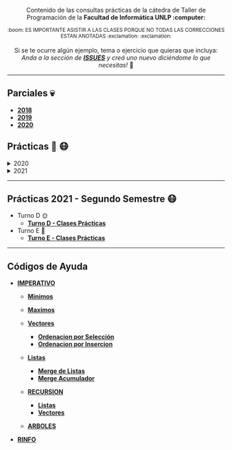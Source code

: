 <div align="center">  
  <p Consultas Prácticas Taller de Programación</p>
  <p align="center">
     Contenido de las consultas prácticas de la cátedra de Taller de Programación de la <strong> Facultad de Informática UNLP :computer: </strong>
  </p>
  <sub>
    :boom: ES IMPORTANTE ASISTIR A LAS CLASES PORQUE NO TODAS LAS CORRECCIONES ESTAN ANOTADAS :exclamation: :exclamation:
  </sub>
  <br><br>
 Si se te ocurre algún ejemplo, tema o ejercicio que quieras que incluya: <br> <i>Anda a la sección de <b><a href="https://github.com/OmgCopito95/Taller-de-Programacion/issues">ISSUES</a></b> y creá uno nuevo diciéndome lo que necesitas!</i> 🙂
  <hr>
</div>

## Parciales :skull:
- **[2018](https://github.com/OmgCopito95/Taller-de-Programacion/tree/main/2018/Parciales)**
- **[2019](https://github.com/OmgCopito95/Taller-de-Programacion/tree/main/2019/Parciales)**
- **[2020](https://github.com/OmgCopito95/Taller-de-Programacion/tree/main/2020/Parciales)**

## 

## Prácticas :older_woman: :mask:

<details>
  <summary>2020</summary>
  
  ## Prácticas 2020 
  1. **[Contenido](https://github.com/OmgCopito95/Taller-de-Programacion/tree/main/2020)**
  2. **Prácticas**
      * **[Imperativo](https://github.com/OmgCopito95/Taller-de-Programacion/tree/main/2020/Imperativo)** 
      * **[POO](https://github.com/OmgCopito95/Taller-de-Programacion/tree/main/2020/POO)**
      * **[Concurrente](https://github.com/OmgCopito95/Taller-de-Programacion/tree/main/2020/Concurrente)** 
  3. **Teoría**
      * **[Ejercicios Resueltos De Teoría](https://github.com/OmgCopito95/Taller-de-Programacion/tree/main/2020/Actividades%20de%20Teoria)** 
</details>

<details>
  <summary>2021</summary>
  
  ## Prácticas 2021 - Primer Semestre 
  1. **[Contenido](https://github.com/OmgCopito95/Taller-de-Programacion/tree/main/2021)**
  2. **Prácticas**
      * **[Imperativo](https://github.com/OmgCopito95/Taller-de-Programacion/tree/main/2021/Imperativo)** 
      * **[POO](https://github.com/OmgCopito95/Taller-de-Programacion/tree/main/2021/POO)**
      * **[Concurrente](https://github.com/OmgCopito95/Taller-de-Programacion/tree/main/2021/Concurrente)**
</details>    

---

## Prácticas 2021 - Segundo Semestre :mask:

- Turno D :sun_with_face:
    - **[Turno D - Clases Prácticas](https://github.com/OmgCopito95/Taller-de-Programacion/tree/main/2021/Segundo%20Semestre/Turno%20D%20-%20Aula%205)**
- Turno E :new_moon_with_face:
    - **[Turno E - Clases Prácticas](https://github.com/OmgCopito95/Taller-de-Programacion/tree/main/2021/Segundo%20Semestre/Turno%20E%20-%20Aula%204)**

---

## Códigos de Ayuda

- **[IMPERATIVO](https://github.com/OmgCopito95/Algoritmos-Basicos/tree/master/IMPERATIVO)**

  - **[Minimos](https://github.com/OmgCopito95/Algoritmos-Basicos/tree/master/IMPERATIVO/Minimos)**
  - **[Maximos](https://github.com/OmgCopito95/Algoritmos-Basicos/tree/master/IMPERATIVO/Maximos)**
  - **[Vectores](https://github.com/OmgCopito95/Algoritmos-Basicos/tree/master/IMPERATIVO/VECTORES)**
    - **[Ordenacion por Selección](https://github.com/OmgCopito95/Algoritmos-Basicos/blob/master/IMPERATIVO/VECTORES/ordenacion_seleccion.lpr)**
    - **[Ordenacion por Insercion](https://github.com/OmgCopito95/Algoritmos-Basicos/blob/master/IMPERATIVO/VECTORES/ordenacion_insercion.pas)**
  - **[Listas](https://github.com/OmgCopito95/Algoritmos-Basicos/tree/master/IMPERATIVO/LISTAS)**
    - **[Merge de Listas](https://github.com/OmgCopito95/Algoritmos-Basicos/blob/master/IMPERATIVO/LISTAS/merge_de_listas.pas)**
    - **[Merge Acumulador](https://github.com/OmgCopito95/Algoritmos-Basicos/blob/master/IMPERATIVO/LISTAS/merge_acumulador.pas)**
    
  - **[RECURSION](https://github.com/OmgCopito95/Algoritmos-Basicos/tree/master/IMPERATIVO/RECURSION)**
  
    - **[Listas](https://github.com/OmgCopito95/Algoritmos-Basicos/tree/master/IMPERATIVO/RECURSION/Listas)** 
    - **[Vectores](https://github.com/OmgCopito95/Algoritmos-Basicos/tree/master/IMPERATIVO/RECURSION/Vectores)**
     
  - **[ARBOLES](https://github.com/OmgCopito95/Algoritmos-Basicos/tree/master/IMPERATIVO/ARBOLES)** 
  
- **[RINFO](https://github.com/OmgCopito95/Algoritmos-Basicos/tree/master/RINFO)**


 
